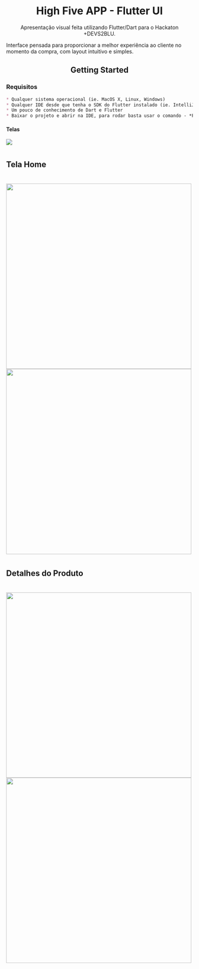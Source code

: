 # 
<h1 align= "center">High Five APP - Flutter UI</h1>
<p align= "Center">
 Apresentação visual feita utilizando Flutter/Dart para o Hackaton +DEVS2BLU.
 
 Interface pensada para proporcionar a melhor experiência ao cliente no momento da compra, com layout intuitivo e simples. 
 </p>

<h2 align= "center">Getting Started</h2>



### Requisitos

```markdown
* Qualquer sistema operacional (ie. MacOS X, Linux, Windows)
* Qualquer IDE desde que tenha o SDK do Flutter instalado (ie. IntelliJ, Android Studio, VSCode etc)
* Um pouco de conhecimento de Dart e Flutter
* Baixar o projeto e abrir na IDE, para rodar basta usar o comando - *Flutter Run*
```


#### Telas 

<img src="https://user-images.githubusercontent.com/88169337/170594725-6bd839dd-8715-46e9-986f-5a8a91df1896.png"/>

#

## **Tela Home**

#

<p float="left">
<img src="https://user-images.githubusercontent.com/88169337/170596362-97a18d99-bf78-48dd-a91c-7e609095611e.jpeg" width="500">
<img src="https://user-images.githubusercontent.com/88169337/170596406-d1bc930b-fcbc-42b4-8ddd-96b907048390.jpeg" width="500">
</p>

#

## **Detalhes do Produto**

#

<p float="left">
<img src="https://user-images.githubusercontent.com/88169337/170596439-c37f39b8-4eea-437d-9339-b2881c613999.jpeg" width="500">
<img src="https://user-images.githubusercontent.com/88169337/170596470-f242f6fc-35ed-49cf-b130-fef037632eba.jpeg" width="500">
</p>

